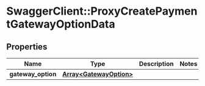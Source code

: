 # SwaggerClient::ProxyCreatePaymentGatewayOptionData

## Properties
Name | Type | Description | Notes
------------ | ------------- | ------------- | -------------
**gateway_option** | [**Array&lt;GatewayOption&gt;**](GatewayOption.md) |  | 


